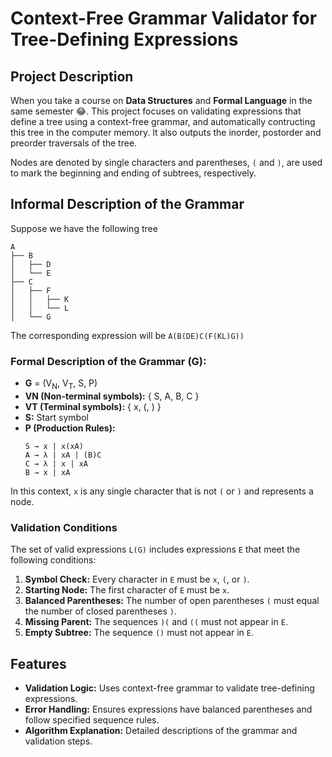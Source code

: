 # Context-Free Grammar Validator for Tree-Defining Expressions

## Project Description

When you take a course on **Data Structures** and **Formal Language** in the same semester 😂. This project focuses on validating expressions that define a tree using a context-free grammar, and automatically contructing this tree in the computer memory. 
It also outputs the inorder, postorder and preorder traversals of the tree.

Nodes are denoted by single characters and parentheses, `(` and `)`, are used to mark the beginning and ending of subtrees, respectively.

## Informal Description of the Grammar
Suppose we have the following tree
````
A
├── B
│   ├── D
│   └── E
├── C
│   ├── F
│   │   ├── K
│   │   └── L
│   └── G
````

The corresponding expression will be `A(B(DE)C(F(KL)G))` 

### Formal Description of the Grammar (G):

- **G** = (V<sub>N</sub>, V<sub>T</sub>, S, P)
- **VN (Non-terminal symbols):** { S, A, B, C }
- **VT (Terminal symbols):** { x, (, ) }
- **S:** Start symbol
- **P (Production Rules):**
    ```
    S → x | x(xA)
    A → λ | xA | (B)C
    C → λ | x | xA
    B → x | xA
    ```

In this context, `x` is any single character that is not `(` or `)` and represents a node.

### Validation Conditions

The set of valid expressions `L(G)` includes expressions `E` that meet the following conditions:
1. **Symbol Check:** Every character in `E` must be `x`, `(`, or `)`.
2. **Starting Node:** The first character of `E` must be `x`.
3. **Balanced Parentheses:** The number of open parentheses `(` must equal the number of closed parentheses `)`.
4. **Missing Parent:** The sequences `)(` and `((` must not appear in `E`.
5. **Empty Subtree:** The sequence `()` must not appear in `E`.


## Features
- **Validation Logic:** Uses context-free grammar to validate tree-defining expressions.
- **Error Handling:** Ensures expressions have balanced parentheses and follow specified sequence rules.
- **Algorithm Explanation:** Detailed descriptions of the grammar and validation steps.
